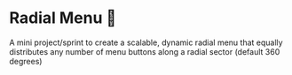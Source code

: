 # Radial Menu 🔵

A mini project/sprint to create a scalable, dynamic radial menu that equally distributes any number of menu buttons along a radial sector (default 360 degrees)
